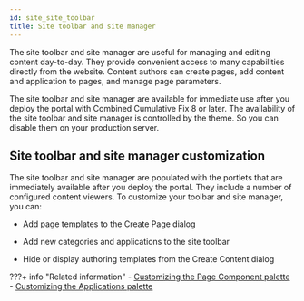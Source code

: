 ```yaml
---
id: site_site_toolbar
title: Site toolbar and site manager
---
```



The site toolbar and site manager are useful for managing and editing content day-to-day. They provide convenient access to many capabilities directly from the website. Content authors can create pages, add content and application to pages, and manage page parameters.

The site toolbar and site manager are available for immediate use after you deploy the portal with Combined Cumulative Fix 8 or later. The availability of the site toolbar and site manager is controlled by the theme. So you can disable them on your production server.

## Site toolbar and site manager customization

The site toolbar and site manager are populated with the portlets that are immediately available after you deploy the portal. They include a number of configured content viewers. To customize your toolbar and site manager, you can:

-   Add page templates to the Create Page dialog

-   Add new categories and applications to the site toolbar

-   Hide or display authoring templates from the Create Content dialog


???+ info "Related information"
    - [Customizing the Page Component palette](../site_prep_content_author/prep_site_toolbar/customizing_page_cmpnt_palette/index.md)
    - [Customizing the Applications palette](../site_prep_content_author/prep_site_toolbar/customizing_applications_palette/index.md)

